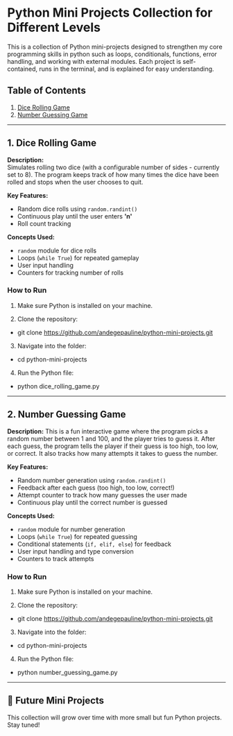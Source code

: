 # Python Mini Projects Collection for Different Levels

This is a collection of Python mini-projects designed to strengthen my core programming skills in python such as loops, conditionals, functions, error handling, and working with external modules.
Each project is self-contained, runs in the terminal, and is explained for easy understanding.


## Table of Contents
1. [Dice Rolling Game](#1-dice-rolling-game)
2. [Number Guessing Game](#2-number-guessing-game)

---

## 1. Dice Rolling Game
**Description:**  
Simulates rolling two dice (with a configurable number of sides - currently set to 8). The program keeps track of how many times the dice have been rolled and stops when the user chooses to quit.

**Key Features:**
- Random dice rolls using `random.randint()`
- Continuous play until the user enters **'n'**
- Roll count tracking

**Concepts Used:**  
- `random` module for dice rolls  
- Loops (`while True`) for repeated gameplay  
- User input handling  
- Counters for tracking number of rolls 

### How to Run
1. Make sure Python is installed on your machine.

2. Clone the repository:
- git clone https://github.com/andegepauline/python-mini-projects.git

3. Navigate into the folder:
- cd python-mini-projects

4. Run the Python file:
- python dice_rolling_game.py

---

## 2. Number Guessing Game
**Description:**
This is a fun interactive game where the program picks a random number between 1 and 100, and the player tries to guess it. After each guess, the program tells the player if their guess is too high, too low, or correct. It also tracks how many attempts it takes to guess the number.

**Key Features:**
- Random number generation using `random.randint()`
- Feedback after each guess (too high, too low, correct!)
- Attempt counter to track how many guesses the user made
- Continuous play until the correct number is guessed

**Concepts Used:**
- `random` module for number generation
- Loops (`while True`) for repeated guessing
- Conditional statements (`if, elif, else`) for feedback
- User input handling and type conversion
- Counters to track attempts

### How to Run
1. Make sure Python is installed on your machine.

2. Clone the repository:
- git clone https://github.com/andegepauline/python-mini-projects.git

3. Navigate into the folder:
- cd python-mini-projects

4. Run the Python file:
- python number_guessing_game.py

---

## 📌 Future Mini Projects

This collection will grow over time with more small but fun Python projects. Stay tuned!
